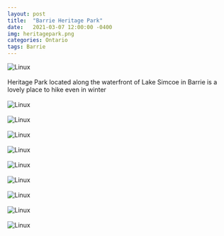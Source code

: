 ```yaml
---
layout: post
title:  "Barrie Heritage Park"
date:   2021-03-07 12:00:00 -0400
img: heritagepark.png
categories: Ontario
tags: Barrie
---
```


![Linux]({{site.baseurl}}/images/heritagepark.png)
<br>
<br>
Heritage Park located along the waterfront of Lake Simcoe in Barrie is a lovely place to hike even in winter
<br>
<br>
![Linux]({{site.baseurl}}/images/heritagepark1.jpg)
<br>
<br>
![Linux]({{site.baseurl}}/images/heritagepark2.jpg)
<br>
<br>
![Linux]({{site.baseurl}}/images/heritagepark3.jpg)
<br>
<br>
![Linux]({{site.baseurl}}/images/heritagepark4.jpg)
<br>
<br>
![Linux]({{site.baseurl}}/images/heritagepark5.jpg)
<br>
<br>
![Linux]({{site.baseurl}}/images/heritagepark6.jpg)
<br>
<br>
![Linux]({{site.baseurl}}/images/heritagepark7.jpg)
<br>
<br>
![Linux]({{site.baseurl}}/images/heritagepark8.jpg)
<br>
<br>
![Linux]({{site.baseurl}}/images/heritagepark9.jpg)
<br>
<br>
